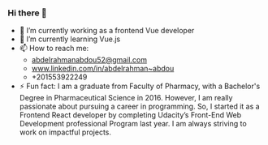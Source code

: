 ### Hi there 👋


- 🔭 I’m currently working as a frontend Vue developer  
- 🌱 I’m currently learning Vue.js
- 📫 How to reach me: 
     - abdelrahmanabdou52@gmail.com
     - www.linkedin.com/in/abdelrahman~abdou
     - +201553922249
- ⚡ Fun fact: 
I am a graduate from Faculty of Pharmacy, with a Bachelor's Degree in Pharmaceutical Science in 2016. However, I am really passionate about pursuing a career in programming. So, I started it as a Frontend React developer by completing Udacity’s Front-End Web Development professional Program last year. I am always striving to work on impactful projects. 

